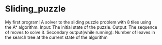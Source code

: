 # Sliding_puzzle
My first program!
A solver to the sliding puzzle problem with 8 tiles using the A* algorithm.
Input: The initial state of the puzzle.
Output: The sequence of moves to solve it.
Secondary output(while running): Number of leaves in the search tree at the current state of the algorithm
